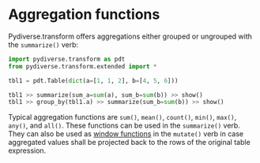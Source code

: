 # Aggregation functions

Pydiverse.transform offers aggregations either grouped or ungrouped with the `summarize()` verb:

```python
import pydiverse.transform as pdt
from pydiverse.transform.extended import *

tbl1 = pdt.Table(dict(a=[1, 1, 2], b=[4, 5, 6]))

tbl1 >> summarize(sum_a=sum(a), sum_b=sum(b)) >> show()
tbl1 >> group_by(tbl1.a) >> summarize(sum_b=sum(b)) >> show()
```

Typical aggregation functions are `sum()`, `mean()`, `count()`, `min()`, `max()`, `any()`, and `all()`.
These functions can be used in the `summarize()` verb.
They can also be used as [window functions](/examples/window_functions) in the `mutate()` verb in case aggregated
values shall be projected back to the rows of the original table expression.